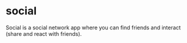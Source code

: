 # social
Social is a social network app where you can find friends and interact (share and react with friends).
